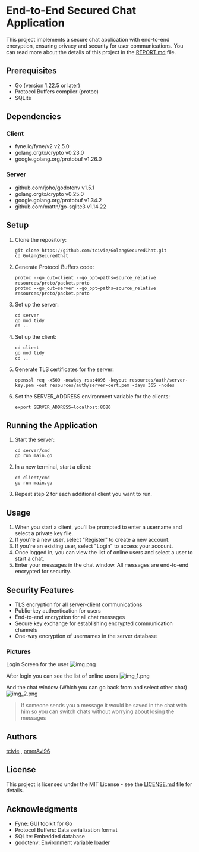 # End-to-End Secured Chat Application

This project implements a secure chat application with end-to-end encryption, ensuring privacy and security for user communications.
You can read more about the details of this project in the [REPORT.md](REPORT.md) file.

## Prerequisites

- Go (version 1.22.5 or later)
- Protocol Buffers compiler (protoc)
- SQLite

## Dependencies

### Client
- fyne.io/fyne/v2 v2.5.0
- golang.org/x/crypto v0.23.0
- google.golang.org/protobuf v1.26.0

### Server
- github.com/joho/godotenv v1.5.1
- golang.org/x/crypto v0.25.0
- google.golang.org/protobuf v1.34.2
- github.com/mattn/go-sqlite3 v1.14.22

## Setup

1. Clone the repository:

   ```
   git clone https://github.com/tcivie/GolangSecuredChat.git
   cd GolangSecuredChat
   ```

2. Generate Protocol Buffers code:

   ```
   protoc --go_out=client --go_opt=paths=source_relative resources/proto/packet.proto
   protoc --go_out=server --go_opt=paths=source_relative resources/proto/packet.proto
   ```

3. Set up the server:

   ```
   cd server
   go mod tidy
   cd ..
   ```

4. Set up the client:

   ```
   cd client
   go mod tidy
   cd ..
   ```

5. Generate TLS certificates for the server:

   ```
   openssl req -x509 -newkey rsa:4096 -keyout resources/auth/server-key.pem -out resources/auth/server-cert.pem -days 365 -nodes
   ```

6. Set the SERVER_ADDRESS environment variable for the clients:

   ```
   export SERVER_ADDRESS=localhost:8080
   ```

## Running the Application

1. Start the server:

   ```
   cd server/cmd
   go run main.go
   ```

2. In a new terminal, start a client:

   ```
   cd client/cmd
   go run main.go
   ```

3. Repeat step 2 for each additional client you want to run.

## Usage

1. When you start a client, you'll be prompted to enter a username and select a private key file.
2. If you're a new user, select "Register" to create a new account.
3. If you're an existing user, select "Login" to access your account.
4. Once logged in, you can view the list of online users and select a user to start a chat.
5. Enter your messages in the chat window. All messages are end-to-end encrypted for security.

## Security Features

- TLS encryption for all server-client communications
- Public-key authentication for users
- End-to-end encryption for all chat messages
- Secure key exchange for establishing encrypted communication channels
- One-way encryption of usernames in the server database

### Pictures
Login Screen for the user
![img.png](img.png)

After login you can see the list of online users
![img_1.png](img_1.png)

And the chat window (Which you can go back from and select other chat)
![img_2.png](img_2.png)

> If someone sends you a message it would be saved in the chat with him so you can switch chats 
> without worrying about losing the messages

## Authors
[tcivie](https://github.com/tcivie) , [omerAvi96](https://github.com/OmerAvi96)

## License

This project is licensed under the MIT License - see the [LICENSE.md](LICENSE) file for details.

## Acknowledgments

- Fyne: GUI toolkit for Go
- Protocol Buffers: Data serialization format
- SQLite: Embedded database
- godotenv: Environment variable loader
